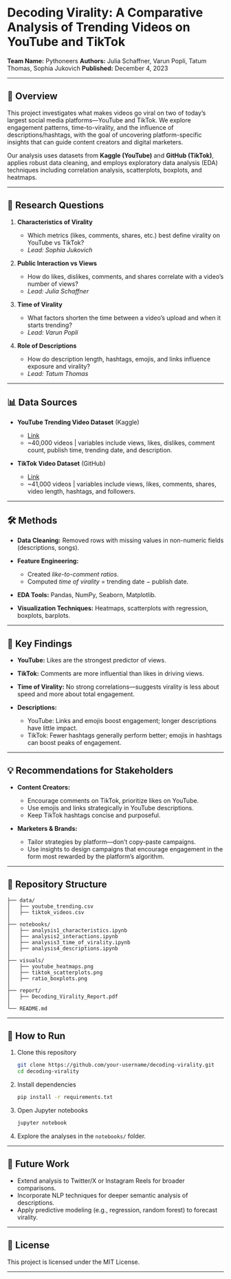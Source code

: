 # Decoding Virality: A Comparative Analysis of Trending Videos on YouTube and TikTok

**Team Name:** Pythoneers
**Authors:** Julia Schaffner, Varun Popli, Tatum Thomas, Sophia Jukovich
**Published:** December 4, 2023

---

## 📖 Overview

This project investigates what makes videos go viral on two of today’s largest social media platforms—YouTube and TikTok. We explore engagement patterns, time-to-virality, and the influence of descriptions/hashtags, with the goal of uncovering platform-specific insights that can guide content creators and digital marketers.

Our analysis uses datasets from **Kaggle (YouTube)** and **GitHub (TikTok)**, applies robust data cleaning, and employs exploratory data analysis (EDA) techniques including correlation analysis, scatterplots, boxplots, and heatmaps.

---

## 🎯 Research Questions

1. **Characteristics of Virality**

   * Which metrics (likes, comments, shares, etc.) best define virality on YouTube vs TikTok?
   * *Lead: Sophia Jukovich*

2. **Public Interaction vs Views**

   * How do likes, dislikes, comments, and shares correlate with a video’s number of views?
   * *Lead: Julia Schaffner*

3. **Time of Virality**

   * What factors shorten the time between a video’s upload and when it starts trending?
   * *Lead: Varun Popli*

4. **Role of Descriptions**

   * How do description length, hashtags, emojis, and links influence exposure and virality?
   * *Lead: Tatum Thomas*

---

## 📊 Data Sources

* **YouTube Trending Video Dataset** (Kaggle)

  * [Link](https://www.kaggle.com/datasets/datasnaek/youtube-new?select=CAvideos.csv)
  * ~40,000 videos | variables include views, likes, dislikes, comment count, publish time, trending date, and description.

* **TikTok Video Dataset** (GitHub)

  * [Link](https://github.com/datares/TikTok_Famous/blob/main/Datasets/TikTok%20Video%20Data%20Collection/sug_users_vids_all.csv)
  * ~41,000 videos | variables include views, likes, comments, shares, video length, hashtags, and followers.

---

## 🛠️ Methods

* **Data Cleaning:** Removed rows with missing values in non-numeric fields (descriptions, songs).
* **Feature Engineering:**

  * Created *like-to-comment ratios*.
  * Computed *time of virality* = trending date − publish date.
* **EDA Tools:** Pandas, NumPy, Seaborn, Matplotlib.
* **Visualization Techniques:** Heatmaps, scatterplots with regression, boxplots, barplots.

---

## 🔑 Key Findings

* **YouTube:** Likes are the strongest predictor of views.
* **TikTok:** Comments are more influential than likes in driving views.
* **Time of Virality:** No strong correlations—suggests virality is less about speed and more about total engagement.
* **Descriptions:**

  * YouTube: Links and emojis boost engagement; longer descriptions have little impact.
  * TikTok: Fewer hashtags generally perform better; emojis in hashtags can boost peaks of engagement.

---

## 💡 Recommendations for Stakeholders

* **Content Creators:**

  * Encourage comments on TikTok, prioritize likes on YouTube.
  * Use emojis and links strategically in YouTube descriptions.
  * Keep TikTok hashtags concise and purposeful.

* **Marketers & Brands:**

  * Tailor strategies by platform—don’t copy-paste campaigns.
  * Use insights to design campaigns that encourage engagement in the form most rewarded by the platform’s algorithm.

---

## 📂 Repository Structure

```
├── data/
│   ├── youtube_trending.csv
│   ├── tiktok_videos.csv
│
├── notebooks/
│   ├── analysis1_characteristics.ipynb
│   ├── analysis2_interactions.ipynb
│   ├── analysis3_time_of_virality.ipynb
│   ├── analysis4_descriptions.ipynb
│
├── visuals/
│   ├── youtube_heatmaps.png
│   ├── tiktok_scatterplots.png
│   ├── ratio_boxplots.png
│
├── report/
│   ├── Decoding_Virality_Report.pdf
│
└── README.md
```

---

## 🚀 How to Run

1. Clone this repository

   ```bash
   git clone https://github.com/your-username/decoding-virality.git
   cd decoding-virality
   ```
2. Install dependencies

   ```bash
   pip install -r requirements.txt
   ```
3. Open Jupyter notebooks

   ```bash
   jupyter notebook
   ```
4. Explore the analyses in the `notebooks/` folder.

---

## 📌 Future Work

* Extend analysis to Twitter/X or Instagram Reels for broader comparisons.
* Incorporate NLP techniques for deeper semantic analysis of descriptions.
* Apply predictive modeling (e.g., regression, random forest) to forecast virality.

---

## 📜 License

This project is licensed under the MIT License.

---

